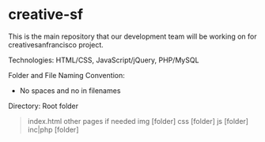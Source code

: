 creative-sf
===========

This is the main repository that our development team will be working on for creativesanfrancisco project.

Technologies: 
HTML/CSS, JavaScript/jQuery, PHP/MySQL


Folder and File Naming Convention:
- No spaces and no in filenames

Directory: 
Root folder
  > index.html
  > other pages if needed
  > img [folder]
  > css [folder]
  > js  [folder]
  > inc|php [folder]
